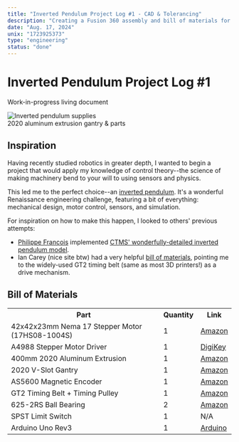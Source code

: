 ```yaml
---
title: "Inverted Pendulum Project Log #1 - CAD & Tolerancing"
description: "Creating a Fusion 360 assembly and bill of materials for my inverted pendulum project."
date: "Aug. 17, 2024"
unix: "1723925373"
type: "engineering"
status: "done"
---
```


# Inverted Pendulum Project Log #1

Work-in-progress living document

<img class="largeimg" src="media/inverted_pendulum_parts.jpg" alt="Inverted pendulum supplies">

<div class="centerelement">2020 aluminum extrusion gantry & parts</div>

## Inspiration

Having recently studied robotics in greater depth, I wanted to begin a project that would apply my knowledge of control theory--the science of making machinery bend to your will to using sensors and physics.

This led me to the perfect choice--an [inverted pendulum](https://en.wikipedia.org/wiki/Inverted_pendulum). It's a wonderful Renaissance engineering challenge, featuring a bit of everything: mechanical design, motor control, sensors, and simulation.

For inspiration on how to make this happen, I looked to others' previous attempts:

* [Philippe Francois](https://www.youtube.com/playlist?list=PLR8PgRVxI3_eJRzC2vmJDue801VbdpnOU) implemented [CTMS' wonderfully-detailed inverted pendulum model](https://ctms.engin.umich.edu/CTMS/index.php?example=InvertedPendulum&section=SystemModeling).
* Ian Carey (nice site btw) had a very helpful [bill of materials](https://iancarey.ie/projects/invertedpendulum), pointing me to the widely-used GT2 timing belt (same as most 3D printers!) as a drive mechanism.

## Bill of Materials

<table>
    <tr>
        <th>Part</th>
        <th>Quantity</th>
        <th>Link</th>
    </tr>
    <tr>
        <td>42x42x23mm Nema 17 Stepper Motor (17HS08-1004S)</td>
        <td>1</td>
        <td><a href="https://www.amazon.com/dp/B07PMWQ21T">Amazon</a></td>
    </tr>
    <tr>
        <td>A4988 Stepper Motor Driver</td>
        <td>1</td>
        <td><a href="https://www.digikey.com/en/products/detail/pololu-corporation/1182/10450403">DigiKey</a></td>
    </tr>
    <tr>
        <td>400mm 2020 Aluminum Extrusion</td>
        <td>1</td>
        <td><a href="https://www.amazon.com/dp/B0CYH2PDFL">Amazon</a></td>
    </tr>
    <tr>
        <td>2020 V-Slot Gantry</td>
        <td>1</td>
        <td><a href="https://www.amazon.com/dp/B09B396WH9">Amazon</a></td>
    </tr>
    <tr>
        <td>AS5600 Magnetic Encoder</td>
        <td>1</td>
        <td><a href="https://www.amazon.com/dp/B09LMB3PTZ">Amazon</a></td>
    </tr>
    <tr>
        <td>GT2 Timing Belt + Timing Pulley</td>
        <td>1</td>
        <td><a href="https://www.amazon.com/dp/B08SMFM3Z6">Amazon</a></td>
    </tr>
    <tr>
        <td>625-2RS Ball Bearing</td>
        <td>2</td>
        <td><a href="https://www.amazon.com/dp/B07TNNX9YX">Amazon</a></td>
    </tr>
    <tr>
        <td>SPST Limit Switch</td>
        <td>1</td>
        <td>N/A</td>
    </tr>
    <tr>
        <td>Arduino Uno Rev3</td>
        <td>1</td>
        <td><a href="https://store.arduino.cc/products/arduino-uno-rev3">Arduino</a></td>
    </tr>
</table>



